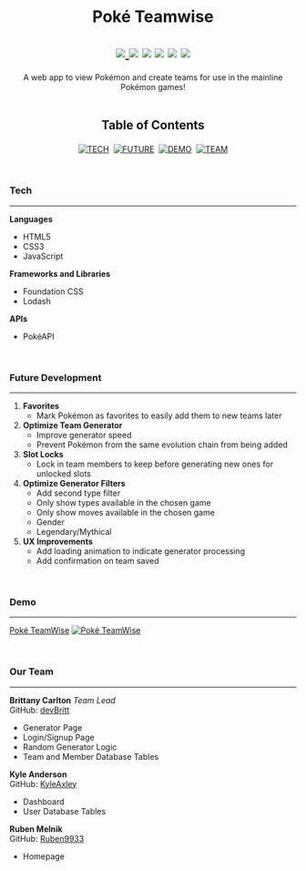 <h1 align='center'>

**Poké Teamwise**

<div align='center'>
<!-- LICENSE BADGE -->
<a href='https://github.com/devBritt/poke-teamwise/blob/main/LICENSE'>
<img src='https://img.shields.io/github/license/devbritt/poke-teamwise?color=informational&style=flat-square'>
</a>
<!-- DEPENDENCIES BADGES -->
<img src='https://img.shields.io/github/package-json/dependency-version/devbritt/poke-teamwise/axios?color=informational&label=Axios&style=flat-square'>
<img src='https://img.shields.io/github/package-json/dependency-version/devbritt/poke-teamwise/express?color=informational&label=Express&style=flat-square'>
<img src='https://img.shields.io/github/package-json/dependency-version/devbritt/poke-teamwise/express-handlebars?color=informational&label=Handlebars&style=flat-square'>
<img src='https://img.shields.io/github/package-json/dependency-version/devbritt/poke-teamwise/lodash?color=informational&label=Lodash&style=flat-square'>
<img src='https://img.shields.io/github/package-json/dependency-version/devbritt/poke-teamwise/sequelize?color=informational&label=Sequelize&style=flat-square'>
</div>
</h1>

<div align='center'>
A web app to view Pokémon and create teams for use in the mainline Pokémon games!
</div>
<br />
<h2 align='center'>

**Table of Contents**
</h2>

<div align='center'>

[![TECH](https://img.shields.io/badge/TECH-da100b?style=for-the-badge)](#tech)&nbsp;&nbsp;[![FUTURE](https://img.shields.io/badge/FUTURE-d4b011?style=for-the-badge)](#future-development)&nbsp;&nbsp;[![DEMO](https://img.shields.io/badge/DEMO-008a27?style=for-the-badge)](#demo)&nbsp;&nbsp;[![TEAM](https://img.shields.io/badge/TEAM-0072ff?style=for-the-badge)](#our-team)

</div>
<br />

### Tech
---
**Languages**
- HTML5
- CSS3
- JavaScript

**Frameworks and Libraries**
- Foundation CSS
- Lodash

**APIs**
- PokéAPI

<br />

### Future Development
---
1. **Favorites**
   - Mark Pokémon as favorites to easily add them to new teams later
2. **Optimize Team Generator**
   - Improve generator speed
   - Prevent Pokémon from the same evolution chain from being added
3. **Slot Locks**
   - Lock in team members to keep before generating new ones for unlocked slots
4. **Optimize Generator Filters**
   - Add second type filter
   - Only show types available in the chosen game
   - Only show moves available in the chosen game
   - Gender
   - Legendary/Mythical
5. **UX Improvements**
   - Add loading animation to indicate generator processing
   - Add confirmation on team saved

<br />

### Demo
---
[Poké TeamWise](https://secure-chamber-40035.herokuapp.com/)
[![Poké TeamWise](./imgs/Pok%C3%A9-TeamWise.png)](https://secure-chamber-40035.herokuapp.com/)

<br />

### Our Team
---
**Brittany Carlton** *Team Lead*  
GitHub: [devBritt](https://github.com/devBritt)  
- Generator Page
- Login/Signup Page
- Random Generator Logic
- Team and Member Database Tables

**Kyle Anderson**  
GitHub: [KyleAxley](https://github.com/KyleAxley)
- Dashboard
- User Database Tables

**Ruben Melnik**  
GitHub: [Ruben9933](https://github.com/Ruben9933)
- Homepage
